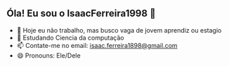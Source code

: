 ## Óla! Eu sou o IsaacFerreira1998 👋

- 🔭 Hoje eu não trabalho, mas busco vaga de jovem aprendiz ou estagio
- 🌱 Estudando Ciencia da computação
- 📫 Contate-me no email: isaac.ferreira1898@gmail.com
- 😄 Pronouns: Ele/Dele
